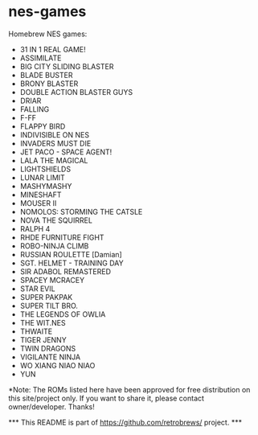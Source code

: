 # nes-games
Homebrew NES games:

 - 31 IN 1 REAL GAME!<br />
 - ASSIMILATE<br />
 - BIG CITY SLIDING BLASTER<br />
 - BLADE BUSTER<br />
 - BRONY BLASTER<br />
 - DOUBLE ACTION BLASTER GUYS<br />
 - DRIAR<br />
 - FALLING<br />
 - F-FF<br />
 - FLAPPY BIRD<br />
 - INDIVISIBLE ON NES<br />
 - INVADERS MUST DIE<br />
 - JET PACO - SPACE AGENT!<br />
 - LALA THE MAGICAL<br />
 - LIGHTSHIELDS<br />
 - LUNAR LIMIT<br />
 - MASHYMASHY<br />
 - MINESHAFT<br />
 - MOUSER II<br />
 - NOMOLOS: STORMING THE CATSLE<br />
 - NOVA THE SQUIRREL<br />
 - RALPH 4<br />
 - RHDE FURNITURE FIGHT<br />
 - ROBO-NINJA CLIMB<br />
 - RUSSIAN ROULETTE [Damian]<br />
 - SGT. HELMET - TRAINING DAY<br />
 - SIR ADABOL REMASTERED<br />
 - SPACEY MCRACEY<br />
 - STAR EVIL<br />
 - SUPER PAKPAK<br />
 - SUPER TILT BRO.<br />
 - THE LEGENDS OF OWLIA<br />
 - THE WIT.NES<br />
 - THWAITE<br />
 - TIGER JENNY<br />
 - TWIN DRAGONS<br />
 - VIGILANTE NINJA<br />
 - WO XIANG NIAO NIAO<br />
 - YUN<br />

*Note: The ROMs listed here have been approved for free distribution on this site/project only. If you want to share it, please contact owner/developer. Thanks!

*** This README is part of https://github.com/retrobrews/ project. ***

